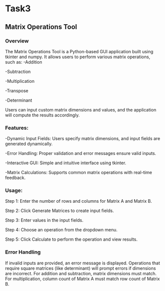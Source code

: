 # Task3
## Matrix Operations Tool

### Overview

The Matrix Operations Tool is a Python-based GUI application built using tkinter and numpy. It allows users to perform various matrix operations, such as:
-Addition

-Subtraction

-Multiplication

-Transpose

-Determinant

Users can input custom matrix dimensions and values, and the application will compute the results accordingly.

### Features:
-Dynamic Input Fields: Users specify matrix dimensions, and input fields are generated dynamically.

-Error Handling: Proper validation and error messages ensure valid inputs.

-Interactive GUI: Simple and intuitive interface using tkinter.

-Matrix Calculations: Supports common matrix operations with real-time feedback.


### Usage:

Step 1: Enter the number of rows and columns for Matrix A and Matrix B.

Step 2: Click Generate Matrices to create input fields.

Step 3: Enter values in the input fields.

Step 4: Choose an operation from the dropdown menu.

Step 5: Click Calculate to perform the operation and view results.

### Error Handling

If invalid inputs are provided, an error message is displayed.
Operations that require square matrices (like determinant) will prompt errors if dimensions are incorrect.
For addition and subtraction, matrix dimensions must match.
For multiplication, column count of Matrix A must match row count of Matrix B.
